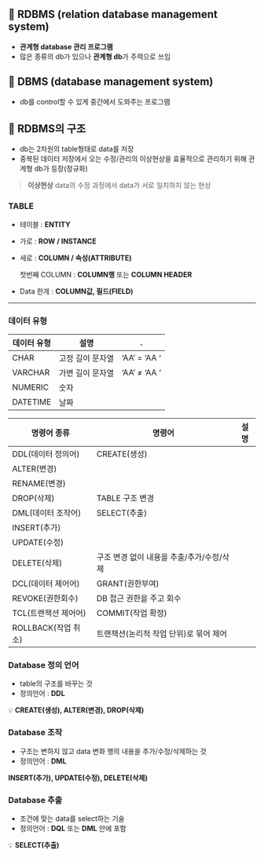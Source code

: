 ## 🌈 RDBMS (relation database management system)

- **관계형 database 관리 프로그램**
- 많은 종류의 db가 있으나 **관계형 db**가 주력으로 쓰임

## 🌈 DBMS (database management system)

- db를 control할 수 있게 중간에서 도와주는 프로그램


## 🌈 RDBMS의 구조

- db는 2차원의 table형태로 data를 저장
- 중복된 데이터 저장에서 오는 수정/관리의 이상현상을 효율적으로 관리하기 위해 관계형 db가 등장(정규화)

> **이상현상** data의 수정 과정에서 data가 서로 일치하지 않는 현상

### TABLE

- 테이블 : **ENTITY**
    
- 가로 : **ROW / INSTANCE**
    
- 세로 : **COLUMN / 속성(ATTRIBUTE)**
    
    첫번째 COLUMN : **COLUMN행** 또는 **COLUMN HEADER**
    
- Data 한개 : **COLUMN값, 필드(FIELD)**
    

---

### 데이터 유형

|데이터 유형|설명|.|
|---|---|---|
|CHAR|고정 길이 문자열|‘AA’ = ‘AA ‘|
|VARCHAR|가변 길이 문자열|‘AA’ ≠ ‘AA ‘|
|NUMERIC|숫자||
|DATETIME|날짜||

|명령어 종류|명령어|설명|
|---|---|---|
|DDL(데이터 정의어)|CREATE(생성)||
|ALTER(변경)|||
|RENAME(변경)|||
|DROP(삭제)|TABLE 구조 변경||
|DML(데이터 조작어)|SELECT(추출)||
|INSERT(추가)|||
|UPDATE(수정)|||
|DELETE(삭제)|구조 변경 없이 내용을 추출/추가/수정/삭제||
|DCL(데이터 제어어)|GRANT(권한부여)||
|REVOKE(권한회수)|DB 접근 권한을 주고 회수||
|TCL(트랜잭션 제어어)|COMMIT(작업 확정)||
|ROLLBACK(작업 취소)|트랜잭션(논리적 작업 단위)로 묶어 제어||

### Database 정의 언어

- table의 구조를 바꾸는 것
- 정의언어 : **DDL**

💡 **CREATE(생성), ALTER(변경), DROP(삭제)**



### Database 조작

- 구조는 변하지 않고 data 변화 행의 내용을 추가/수정/삭제하는 것
- 정의언어 : **DML**

 **INSERT(추가), UPDATE(수정), DELETE(삭제)**



### Database 추출

- 조건에 맞는 data를 select하는 기술
- 정의언어 : **DQL** 또는 **DML** 안에 포함

💡 **SELECT(추출)**
